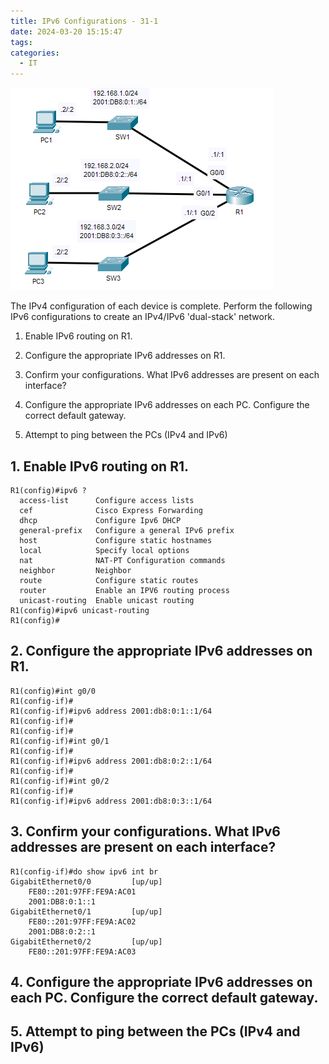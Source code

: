 ```yaml
---
title: IPv6 Configurations - 31-1
date: 2024-03-20 15:15:47
tags: 
categories:
  - IT
---
```

![](../../images/Pasted%20image%2020240320153002.png)

The IPv4 configuration of each device is complete.
Perform the following IPv6 configurations to create an IPv4/IPv6 'dual-stack' network.


1. Enable IPv6 routing on R1.

2. Configure the appropriate IPv6 addresses on R1.

3. Confirm your configurations.
    What IPv6 addresses are present on each interface?

4. Configure the appropriate IPv6 addresses on each PC.
    Configure the correct default gateway.

5. Attempt to ping between the PCs (IPv4 and IPv6)



## 1. Enable IPv6 routing on R1.

```
R1(config)#ipv6 ?
  access-list      Configure access lists
  cef              Cisco Express Forwarding
  dhcp             Configure Ipv6 DHCP
  general-prefix   Configure a general IPv6 prefix
  host             Configure static hostnames
  local            Specify local options
  nat              NAT-PT Configuration commands
  neighbor         Neighbor
  route            Configure static routes
  router           Enable an IPV6 routing process
  unicast-routing  Enable unicast routing
R1(config)#ipv6 unicast-routing
R1(config)#
```

## 2. Configure the appropriate IPv6 addresses on R1.

```
R1(config)#int g0/0
R1(config-if)#
R1(config-if)#ipv6 address 2001:db8:0:1::1/64
R1(config-if)#
R1(config-if)#
R1(config-if)#int g0/1
R1(config-if)#
R1(config-if)#ipv6 address 2001:db8:0:2::1/64
R1(config-if)#
R1(config-if)#int g0/2
R1(config-if)#
R1(config-if)#ipv6 address 2001:db8:0:3::1/64
```

## 3. Confirm your configurations. What IPv6 addresses are present on each interface?

```
R1(config-if)#do show ipv6 int br
GigabitEthernet0/0         [up/up]
    FE80::201:97FF:FE9A:AC01
    2001:DB8:0:1::1
GigabitEthernet0/1         [up/up]
    FE80::201:97FF:FE9A:AC02
    2001:DB8:0:2::1
GigabitEthernet0/2         [up/up]
    FE80::201:97FF:FE9A:AC03
```

## 4. Configure the appropriate IPv6 addresses on each PC. Configure the correct default gateway.

## 5. Attempt to ping between the PCs (IPv4 and IPv6)